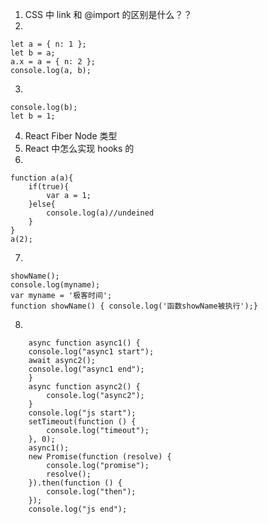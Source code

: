 1. CSS 中 link 和 @import 的区别是什么？？
2. 
```
let a = { n: 1 }; 
let b = a; 
a.x = a = { n: 2 }; 
console.log(a, b);
```
3. 
```
console.log(b);
let b = 1;
```
4. React Fiber Node 类型
5. React 中怎么实现 hooks 的
6. 
```
function a(a){
	if(true){
		var a = 1;
	}else{
		console.log(a)//undeined
	}
}
a(2);
```
7. 
```
showName();
console.log(myname);
var myname = '极客时间';
function showName() { console.log('函数showName被执行');}
```
8.
```
    async function async1() {
	console.log("async1 start");
	await async2();
	console.log("async1 end");
    }
    async function async2() {
        console.log("async2");
    }
    console.log("js start");
    setTimeout(function () {
        console.log("timeout");
    }, 0);
    async1();
    new Promise(function (resolve) {
        console.log("promise");
        resolve();
    }).then(function () {
        console.log("then");
    });
    console.log("js end");

```

